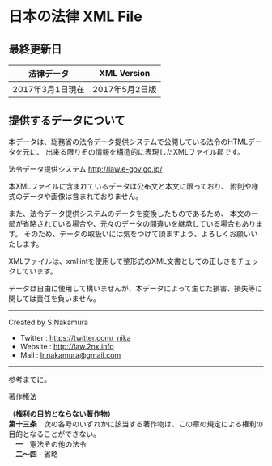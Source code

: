 # 日本の法律 XML File 

## 最終更新日

|法律データ|XML Version|
|---|---|
|2017年3月1日現在|2017年5月2日版|

## 提供するデータについて

本データは、総務省の法令データ提供システムで公開している法令のHTMLデータを元に、
出来る限りその情報を構造的に表現したXMLファイル郡です。

法令データ提供システム http://law.e-gov.go.jp/

本XMLファイルに含まれているデータは公布文と本文に限っており、
附則や様式のデータや画像は含まれておりません。

また、法令データ提供システムのデータを変換したものであるため、
本文の一部が省略されている場合や、元々のデータの間違いを継承している場合もあります。
そのため、データの取扱いには気をつけて頂ますよう、よろしくお願いいたします。

XMLファイルは、xmllintを使用して整形式のXML文書としての正しさをチェックしています。

データは自由に使用して構いませんが、本データによって生じた損害、損失等に関しては責任を負いません。

---------------------------------------------------------------------------------------------------

Created by S.Nakamura

* Twitter : https://twitter.com/_nika
* Website : http://law.2nx.info
* Mail : lr.nakamura@gmail.com

---------------------------------------------------------------------------------------------------
参考までに。  

著作権法
  
**（権利の目的とならない著作物）**  
__第十三条__　次の各号のいずれかに該当する著作物は、この章の規定による権利の目的となることができない。  
　**一**　憲法その他の法令  
　**二～四**　省略
